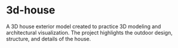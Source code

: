 # 3d-house
A 3D house exterior model created to practice 3D modeling and architectural visualization. The project highlights the outdoor design, structure, and details of the house.

